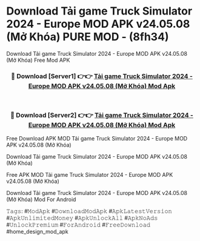 # Download Tải game Truck Simulator 2024 - Europe MOD APK v24.05.08 (Mở Khóa) PURE MOD - (8fh34)
Download Tải game Truck Simulator 2024 - Europe MOD APK v24.05.08 (Mở Khóa) Free Mod APK

<div align="center">
<h3>🔴 Download [Server1] 👉👉 <a href="https://apk-comot.site?title=Tải_game_Truck_Simulator_2024_-_Europe_MOD_APK_v24.05.08_(Mở_Khóa)">Tải game Truck Simulator 2024 - Europe MOD APK v24.05.08 (Mở Khóa) Mod Apk</a></h3><br>

<h3>🔴 Download [Server2] 👉👉 <a href="https://apk-comot.site?title=Tải_game_Truck_Simulator_2024_-_Europe_MOD_APK_v24.05.08_(Mở_Khóa)">Tải game Truck Simulator 2024 - Europe MOD APK v24.05.08 (Mở Khóa) Mod Apk</a></h3>
</div>


Free Download APK MOD Tải game Truck Simulator 2024 - Europe MOD APK v24.05.08 (Mở Khóa)

Download Tải game Truck Simulator 2024 - Europe MOD APK v24.05.08 (Mở Khóa) 

Free APK MOD Tải game Truck Simulator 2024 - Europe MOD APK v24.05.08 (Mở Khóa) 

Download Tải game Truck Simulator 2024 - Europe MOD APK v24.05.08 (Mở Khóa) Mod For Android

𝚃𝚊𝚐𝚜: #𝙼𝚘𝚍𝙰𝚙𝚔 #𝙳𝚘𝚠𝚗𝚕𝚘𝚊𝚍𝙼𝚘𝚍𝙰𝚙𝚔 #𝙰𝚙𝚔𝙻𝚊𝚝𝚎𝚜𝚝𝚅𝚎𝚛𝚜𝚒𝚘𝚗 #𝙰𝚙𝚔𝚄𝚗𝚕𝚒𝚖𝚒𝚝𝚎𝚍𝙼𝚘𝚗𝚎𝚢 #𝙰𝚙𝚔𝚄𝚗𝚕𝚘𝚌𝚔𝙰𝚕𝚕 #𝙰𝚙𝚔𝙽𝚘𝙰𝚍𝚜 #𝚄𝚗𝚕𝚘𝚌𝚔𝙿𝚛𝚎𝚖𝚒𝚞𝚖 #𝙵𝚘𝚛𝙰𝚗𝚍𝚛𝚘𝚒𝚍 #𝙵𝚛𝚎𝚎𝙳𝚘𝚠𝚗𝚕𝚘𝚊𝚍 #home_design_mod_apk